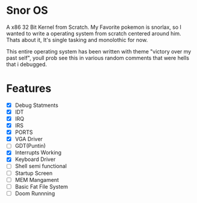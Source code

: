 # Snor OS 
A x86 32 Bit Kernel from Scratch. My Favorite pokemon is snorlax, so I wanted to write a operating system from scratch centered around him. Thats about it, It's single tasking and monolothic for now. 


This entire operating system has been written with theme "victory over my past self", youll prob see this in various random comments that were hells that i debugged.



# Features
- [x] Debug Statments
- [x] IDT
- [x] IRQ
- [x] IRS
- [x] PORTS
- [x] VGA Driver
- [ ] GDT(Puntin)
- [x] Interrupts Working
- [x] Keyboard Driver
- [ ] Shell semi functional
- [ ] Startup Screen
- [ ] MEM Mangament
- [ ] Basic Fat File System
- [ ] Doom Runnning
